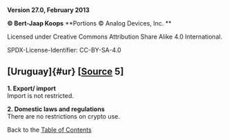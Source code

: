 **Version 27.0, February 2013**

**© Bert-Jaap Koops**
**Portions © Analog Devices, Inc. **  

Licensed under Creative Commons Attribution Share Alike 4.0 International.

SPDX-License-Identifier: CC-BY-SA-4.0

## [Uruguay]{#ur} \[[Source](cls-srce.htm) 5\]

**1. Export/ import**\
Import is not restricted.

**2. Domestic laws and regulations**\
There are no restrictions on crypto use.

Back to the [Table of Contents](index.md)
